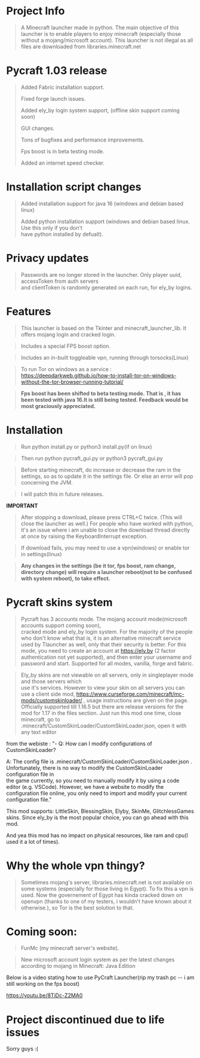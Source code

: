 # Project Info
  >A Minecraft launcher made in python.
  >The main objective of this launcher is to enable players to enjoy minecraft (especially those without a mojang/microsoft account). 
  >This launcher is not illegal as all files are downloaded from libraries.minecraft.net
  

# Pycraft 1.03 release

  > Added Fabric installation support.
  >
  > Fixed forge launch issues.
  >
  > Added ely_by login system support, (offline skin support coming soon)
  > 
  > GUI changes.
  > 
  > Tons of bugfixes and performance improvements.
  > 
  > Fps boost is in beta testing mode.
  > 
  > Added an internet speed checker.
 
# Installation script changes

  > Added installation support for java 16 (windows and debian based linux)
  > 
  > Added python installation support (windows and debian based linux. Use this only if you don't    
    have python installed by defualt). 

  
# Privacy updates

  > Passwords are no longer stored in the launcher. Only player uuid, accessToken from auth servers  
    and clientToken is randomly generated on each run, for ely_by logins.



# Features
  >This launcher is based on the Tkinter and minecraft_launcher_lib. It offers mojang login and cracked login.
  
  >Includes a special FPS boost option.
  
  >Includes an in-built toggleable vpn, running through torsocks(Linux)
  
  >To run Tor on windows as a service : https://deepdarkweb.github.io/how-to-install-tor-on-windows-without-the-tor-browser-running-tutorial/

  >**Fps boost has been shifted to beta testing mode. That is , it has been tested with java 16.It is still being tested. Feedback would be most graciously appreciated.**

  
# Installation
  >Run python install.py or python3 install.py(if on linux)
 

  >Then run python pycraft_gui.py or python3 pycraft_gui.py

  >Before starting minecraft, do increase or decrease the ram in the settings, so as to update it in the settings file. Or else an error will pop concerning the         JVM.

  > I will patch this in future releases.

**IMPORTANT**
  >After stopping a download, please press CTRL+C twice. (This will close the launcher as well.)
  >For people who have worked with python, it's an issue where i am unable to close the download thread directly at once by raising the KeyboardInterrupt exception.

  >If download fails, you may need to use a vpn(windows) or enable tor in settings(linux)

  >**Any changes in the settings (be it tor, fps boost, ram change, directory change) will require a launcher reboot(not to be confused with system reboot),        to take effect.**

# Pycraft skins system
  > Pycraft has 3 accounts mode. The mojang account mode(microsoft accounts support coming soon),     
    cracked mode and ely_by login system. For the majority of the people who don't know what that is, 
    it is an alternative minecraft service used by Tlauncher as well, only that their security is better. For this mode, you need to create an account at https://ely.by (2 factor authentication not yet supported), and then enter your username and password and start. Supported for all modes, vanilla, forge and fabric.

   > Ely_by skins are not viewable on all servers, only in singleplayer mode and those servers which  
     use it's services. However to view your skin on all servers you can use a client side mod, https://www.curseforge.com/minecraft/mc-mods/customskinloader/ , usage instructions are given on the page. Officially supported till 1.16.5 but there are release versions for the mod for 1.17 in the files section. Just run this mod one time, close minecraft, go to .minecraft/CustomSkinLoader/CustomSkinLoader.json, open it with any text editor

   from the webiste : "- Q: How can I modify configurations of CustomSkinLoader?

   A: The config file is .minecraft/CustomSkinLoader/CustomSkinLoader.json . Unfortunately, there is no way to modify the CustomSkinLoader configuration file in    
   the game currently, so you need to manually modify it by using a code editor (e.g. VSCode). However, we have a website to modify the configuration file online, 
   you only need to import and modify your current configuration file."

   This mod supports: LittleSkin, BlessingSkin, Elyby, SkinMe, GlitchlessGames skins. Since ely_by is the most popular choice, you can go ahead with this mod.

   And yea this mod has no impact on physical resources, like ram and cpu(I used it a lot of times).

# Why the whole vpn thingy?
  >Sometimes mojang's server, libraries.minecraft.net is not available on some systems (especially for those living in Egypt). To fix this a vpn is used. Now the 
   governement of Egypt has kinda cracked down on openvpn (thanks to one of my testers, i wouldn't have known about it otherwise.), so Tor is the best solution to      that.

# Coming soon:
  >FunMc (my minecraft server's website).
  
  >New microsoft account login system as per the latest changes according to mojang in Minecraft: Java Edition

Below is a video stating how to use PyCraft Launcher(rip my trash pc -- i am still working on the fps boost)

https://youtu.be/8TiDc-Z2MA0

# Project discontinued due to life issues 
  Sorry guys :(
